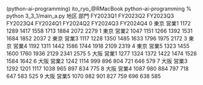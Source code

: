 (python-ai-programming) ito_ryo_@RMacBook python-ai-programming % python 3_3_1/main_a.py
   地区   部門  FY2023Q1  FY2023Q2  FY2023Q3  FY2023Q4  FY2024Q1  FY2024Q2  FY2024Q3  FY2024Q4
0  東京  営業1      1172      1289      1417      1558      1713      1884      2072      2279
1  東京  営業2      1047      1151      1266      1392      1531      1684      1852      2037
2  東京  営業3      1117      1228      1350      1485      1633      1796      1975      2172
3  東京  営業4      1192      1311      1442      1586      1744      1918      2109      2319
4  東京  営業5      1323      1455      1600      1760      1936      2129      2341      2575
5  大阪  営業1      1277      1324      1372      1422      1474      1528      1584      1642
6  大阪  営業2      1242      1114       999       896       804       721       646       579
7  大阪  営業3      1292      1201      1117      1038       965       897       834       775
8  大阪  営業4      1087       980       884       797       718       647       583       525
9  大阪  営業5      1070       982       901       827       759       696       638       585